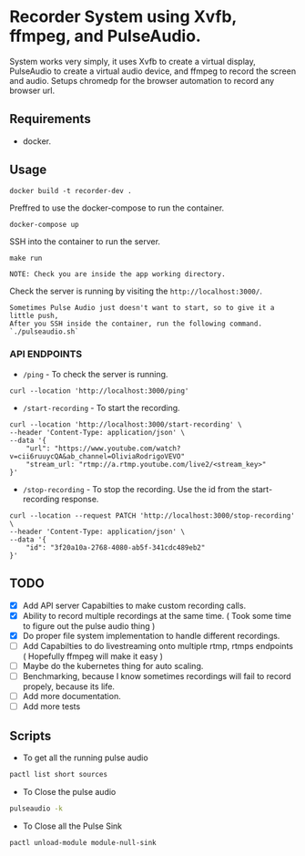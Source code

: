 # Recorder System using Xvfb, ffmpeg, and PulseAudio.

System works very simply, it uses Xvfb to create a virtual display, PulseAudio to create a virtual audio device, and ffmpeg to record the screen and audio. Setups chromedp for the browser automation to record any browser url.

## Requirements

- docker.

## Usage

```base
docker build -t recorder-dev .
```

Preffred to use the docker-compose to run the container.

```base
docker-compose up
```

SSH into the container to run the server.

```base
make run
```

`NOTE: Check you are inside the app working directory.`

Check the server is running by visiting the `http://localhost:3000/`.

```
Sometimes Pulse Audio just doesn't want to start, so to give it a little push,
After you SSH inside the container, run the following command.
`./pulseaudio.sh`
```

### API ENDPOINTS

- `/ping` - To check the server is running.

```curl
curl --location 'http://localhost:3000/ping'
```

- `/start-recording` - To start the recording.

```curl
curl --location 'http://localhost:3000/start-recording' \
--header 'Content-Type: application/json' \
--data '{
    "url": "https://www.youtube.com/watch?v=cii6ruuycQA&ab_channel=OliviaRodrigoVEVO"
    "stream_url: "rtmp://a.rtmp.youtube.com/live2/<stream_key>"
}'
```

- `/stop-recording` - To stop the recording.
  Use the id from the start-recording response.

```curl
curl --location --request PATCH 'http://localhost:3000/stop-recording' \
--header 'Content-Type: application/json' \
--data '{
    "id": "3f20a10a-2768-4080-ab5f-341cdc489eb2"
}'
```

## TODO

- [x] Add API server Capabilties to make custom recording calls.
- [x] Ability to record multiple recordings at the same time. ( Took some time to figure out the pulse audio thing )
- [x] Do proper file system implementation to handle different recordings.
- [ ] Add Capabilties to do livestreaming onto multiple rtmp, rtmps endpoints ( Hopefully ffmpeg will make it easy )
- [ ] Maybe do the kubernetes thing for auto scaling.
- [ ] Benchmarking, because I know sometimes recordings will fail to record propely, because its life.
- [ ] Add more documentation.
- [ ] Add more tests

## Scripts

- To get all the running pulse audio

```bash
pactl list short sources
```

- To Close the pulse audio

```bash
pulseaudio -k
```

- To Close all the Pulse Sink

```bash
pactl unload-module module-null-sink
```
